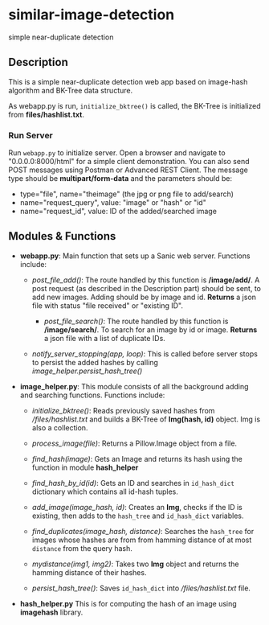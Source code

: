 # similar-image-detection
simple near-duplicate detection

## Description
This is a simple near-duplicate detection web app based on image-hash algorithm and BK-Tree data structure.


As webapp.py is run, `initialize_bktree()` is called, the BK-Tree is initialized from
__files/hashlist.txt__.


### Run Server
Run `webapp.py` to initialize server. Open a browser and navigate to "0.0.0.0:8000/html" 
for a simple client demonstration. 
You can also send POST messages using Postman or Advanced REST Client. The message type 
should be __multipart/form-data__ and the parameters should be:

- type="file", name="theimage" (the jpg or png file to add/search)
- name="request_query", value: "image" or "hash" or "id"
- name="request_id", value: ID of the added/searched image

## Modules & Functions

- **webapp.py**: Main function that sets up a Sanic web server. Functions include:

    - _post_file_add()_: The route handled by this function is **/image/add/**.
    A post request (as described in the Description part) should be sent, to add
        new images. Adding should be by image and id. **Returns** a json file with status "file received"
         or "existing ID".
         
      - _post_file_search()_: The route handled by this function is **/image/search/**.
    To search for an image by id or image. **Returns** a json file with a list
    of duplicate IDs. 
        
    - _notify_server_stopping(app, loop)_: This is called before server stops to persist the added hashes
    by calling _image_helper.persist_hash_tree()_
        
- **image_helper.py**: This module consists of all the background adding and searching functions. 
Functions include:

    - _initialize_bktree()_: Reads previously saved hashes from _/files/hashlist.txt_ and builds a 
    BK-Tree of **Img(hash, id)** object. Img is also a collection.
    
    - _process_image(file)_: Returns a Pillow.Image object from a file.
    
    - _find_hash(image)_: Gets an Image and returns its hash using the function in module **hash_helper**
    
    - _find_hash_by_id(id)_: Gets an ID and searches in `id_hash_dict` dictionary which contains all id-hash
    tuples.
    
    - _add_image(image_hash, id)_: Creates an **Img**, checks if the ID is existing, then adds to the `hash_tree` and `id_hash_dict` variables.
    
    - _find_duplicates(image_hash, distance)_:  Searches the `hash_tree` for images whose hashes are from
    from hamming distance of at most `distance` from the query hash. 
    
    - _mydistance(img1, img2)_: Takes two **Img** object and returns the hamming distance of their hashes.
    
    - _persist_hash_tree()_: Saves `id_hash_dict` into _/files/hashlist.txt_ file.
    
        
- **hash_helper.py**
This is for computing the hash of an image using **imagehash** library.